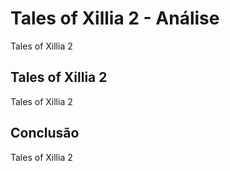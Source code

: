 ---
---

# Tales of Xillia 2 - Análise

Tales of Xillia 2

## Tales of Xillia 2

Tales of Xillia 2

## Conclusão

Tales of Xillia 2
